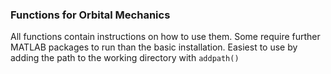 ### Functions for Orbital Mechanics

All functions contain instructions on how to use them. Some require further MATLAB packages to run than the basic installation.
Easiest to use by adding the path to the working directory with `addpath()`


